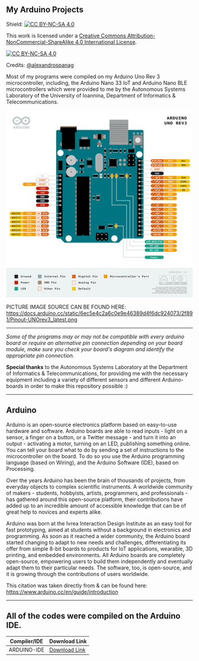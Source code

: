 My Arduino Projects
------

Shield: [![CC BY-NC-SA 4.0][cc-by-nc-sa-shield]][cc-by-nc-sa]

This work is licensed under a
[Creative Commons Attribution-NonCommercial-ShareAlike 4.0 International License][cc-by-nc-sa].

[![CC BY-NC-SA 4.0][cc-by-nc-sa-image]][cc-by-nc-sa]

[cc-by-nc-sa]: http://creativecommons.org/licenses/by-nc-sa/4.0/
[cc-by-nc-sa-image]: https://licensebuttons.net/l/by-nc-sa/4.0/88x31.png
[cc-by-nc-sa-shield]: https://img.shields.io/badge/License-CC%20BY--NC--SA%204.0-lightgrey.svg


Credits: [@alexandrospanag](https://github.com/alexandrospanag)


Most of my programs were compiled on my Arduino Uno Rev 3 microcontroller, including, the Arduino Nano 33 IoT and Arduino Nano BLE microcontrollers which were provided to me by the Autonomous Systems Laboratory of the University of Ioannina, Department of Informatics & Telecommunications.



![](https://raw.githubusercontent.com/AlexandrosPanag/My_Arduino_Projects/main/Uno%20Rev%203.png?token=GHSAT0AAAAAACDZLB4RLAOIPLRC3XFY7VXMZGP76QA)



PICTURE IMAGE SOURCE CAN BE FOUND HERE: https://docs.arduino.cc/static/6ec5e4c2a6c0e9e46389d4f6dc924073/2f891/Pinout-UNOrev3_latest.png



---------------------------------------------------------------------------------------------------------------------------------------


_Some of the programs may or may not be compatible with every arduino board or require an alternative pin connection depending on your board module, make sure you check your board's diagram and identify the appropriate pin connection._


__Special thanks__ to the Autonomous Systems Laboratory at the Department of Informatics & Telecommunications, for providing me with the necessary equipment including a variety of different sensors and different Arduino-boards in order to make this repository possible :)

--------------------
Arduino
--------------------


Arduino is an open-source electronics platform based on easy-to-use hardware and software. Arduino boards are able to read inputs - light on a sensor, a finger on a button, or a Twitter message - and turn it into an output - activating a motor, turning on an LED, publishing something online. You can tell your board what to do by sending a set of instructions to the microcontroller on the board. To do so you use the Arduino programming language (based on Wiring), and the Arduino Software (IDE), based on Processing.

Over the years Arduino has been the brain of thousands of projects, from everyday objects to complex scientific instruments. A worldwide community of makers - students, hobbyists, artists, programmers, and professionals - has gathered around this open-source platform, their contributions have added up to an incredible amount of accessible knowledge that can be of great help to novices and experts alike.

Arduino was born at the Ivrea Interaction Design Institute as an easy tool for fast prototyping, aimed at students without a background in electronics and programming. As soon as it reached a wider community, the Arduino board started changing to adapt to new needs and challenges, differentiating its offer from simple 8-bit boards to products for IoT applications, wearable, 3D printing, and embedded environments. All Arduino boards are completely open-source, empowering users to build them independently and eventually adapt them to their particular needs. The software, too, is open-source, and it is growing through the contributions of users worldwide.

This citation was taken directly from & can be found here: https://www.arduino.cc/en/guide/introduction


-----
All of the codes were compiled on the Arduino IDE.
-----


| Compiler/IDE | Download Link |
| --------------- | ---------------- |
| ARDUINO-IDE | [Download Link](https://www.arduino.cc/en/software) |
